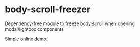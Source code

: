 # body-scroll-freezer

Dependency-free module to freeze body scroll when opening modal/lightbox components

Simple [online demo](http://output.jsbin.com/jiqake).
